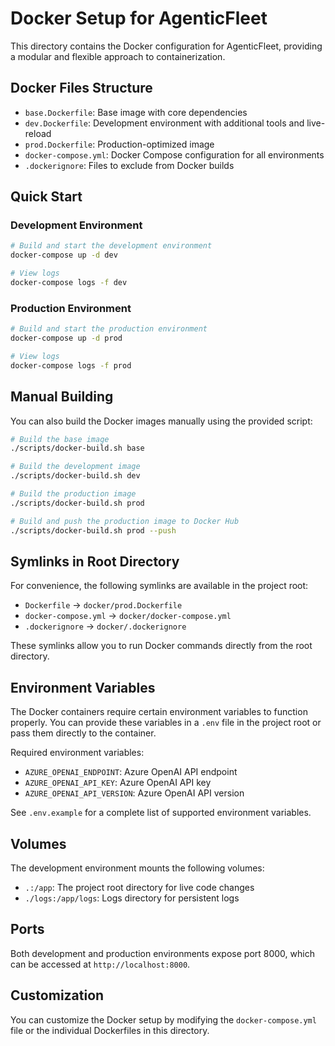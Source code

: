 # Docker Setup for AgenticFleet

This directory contains the Docker configuration for AgenticFleet, providing a modular and flexible approach to containerization.

## Docker Files Structure

- `base.Dockerfile`: Base image with core dependencies
- `dev.Dockerfile`: Development environment with additional tools and live-reload
- `prod.Dockerfile`: Production-optimized image
- `docker-compose.yml`: Docker Compose configuration for all environments
- `.dockerignore`: Files to exclude from Docker builds

## Quick Start

### Development Environment

```bash
# Build and start the development environment
docker-compose up -d dev

# View logs
docker-compose logs -f dev
```

### Production Environment

```bash
# Build and start the production environment
docker-compose up -d prod

# View logs
docker-compose logs -f prod
```

## Manual Building

You can also build the Docker images manually using the provided script:

```bash
# Build the base image
./scripts/docker-build.sh base

# Build the development image
./scripts/docker-build.sh dev

# Build the production image
./scripts/docker-build.sh prod

# Build and push the production image to Docker Hub
./scripts/docker-build.sh prod --push
```

## Symlinks in Root Directory

For convenience, the following symlinks are available in the project root:

- `Dockerfile` → `docker/prod.Dockerfile`
- `docker-compose.yml` → `docker/docker-compose.yml`
- `.dockerignore` → `docker/.dockerignore`

These symlinks allow you to run Docker commands directly from the root directory.

## Environment Variables

The Docker containers require certain environment variables to function properly. You can provide these variables in a `.env` file in the project root or pass them directly to the container.

Required environment variables:

- `AZURE_OPENAI_ENDPOINT`: Azure OpenAI API endpoint
- `AZURE_OPENAI_API_KEY`: Azure OpenAI API key
- `AZURE_OPENAI_API_VERSION`: Azure OpenAI API version

See `.env.example` for a complete list of supported environment variables.

## Volumes

The development environment mounts the following volumes:

- `.:/app`: The project root directory for live code changes
- `./logs:/app/logs`: Logs directory for persistent logs

## Ports

Both development and production environments expose port 8000, which can be accessed at `http://localhost:8000`.

## Customization

You can customize the Docker setup by modifying the `docker-compose.yml` file or the individual Dockerfiles in this directory.
